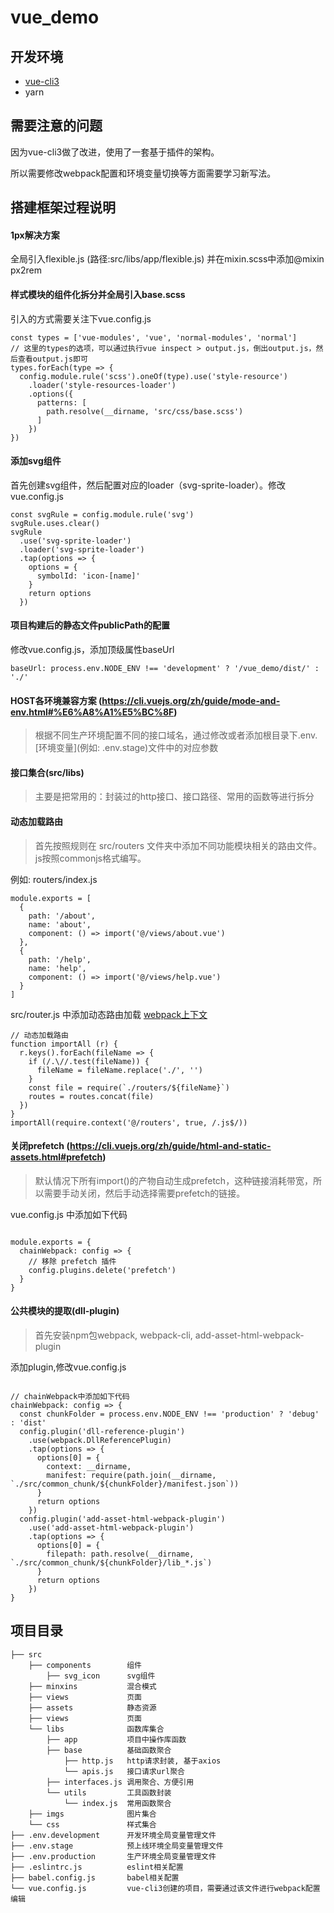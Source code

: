 # vue_demo

## 开发环境

- [vue-cli3](https://cli.vuejs.org/zh/)
- yarn

## 需要注意的问题

因为vue-cli3做了改进，使用了一套基于插件的架构。

所以需要修改webpack配置和环境变量切换等方面需要学习新写法。

## 搭建框架过程说明

#### 1px解决方案
全局引入flexible.js (路径:src/libs/app/flexible.js)
并在mixin.scss中添加@mixin px2rem

#### 样式模块的组件化拆分并全局引入base.scss
引入的方式需要关注下vue.config.js
```
const types = ['vue-modules', 'vue', 'normal-modules', 'normal']
// 这里的types的选项，可以通过执行vue inspect > output.js，倒出output.js，然后查看output.js即可
types.forEach(type => {
  config.module.rule('scss').oneOf(type).use('style-resource')
    .loader('style-resources-loader')
    .options({
      patterns: [
        path.resolve(__dirname, 'src/css/base.scss')
      ]
    })
})
```
#### 添加svg组件
首先创建svg组件，然后配置对应的loader（svg-sprite-loader）。修改vue.config.js

```
const svgRule = config.module.rule('svg')
svgRule.uses.clear()
svgRule
  .use('svg-sprite-loader')
  .loader('svg-sprite-loader')
  .tap(options => {
    options = {
      symbolId: 'icon-[name]'
    }
    return options
  })
```
#### 项目构建后的静态文件publicPath的配置
修改vue.config.js，添加顶级属性baseUrl

```
baseUrl: process.env.NODE_ENV !== 'development' ? '/vue_demo/dist/' : './'
```

#### HOST各环境兼容方案 (https://cli.vuejs.org/zh/guide/mode-and-env.html#%E6%A8%A1%E5%BC%8F)
> 根据不同生产环境配置不同的接口域名，通过修改或者添加根目录下.env.[环境变量](例如: .env.stage)文件中的对应参数

#### 接口集合(src/libs)
> 主要是把常用的：封装过的http接口、接口路径、常用的函数等进行拆分

#### 动态加载路由
> 首先按照规则在 src/routers 文件夹中添加不同功能模块相关的路由文件。js按照commonjs格式编写。

例如: routers/index.js

```
module.exports = [
  {
    path: '/about',
    name: 'about',
    component: () => import('@/views/about.vue')
  },
  {
    path: '/help',
    name: 'help',
    component: () => import('@/views/help.vue')
  }
]

```

src/router.js 中添加动态路由加载 [webpack上下文](https://webpack.docschina.org/guides/dependency-management/#require-context)

```
// 动态加载路由
function importAll (r) {
  r.keys().forEach(fileName => {
    if (/.\//.test(fileName)) {
      fileName = fileName.replace('./', '')
    }
    const file = require(`./routers/${fileName}`)
    routes = routes.concat(file)
  })
}
importAll(require.context('@/routers', true, /.js$/))

```

#### 关闭prefetch (https://cli.vuejs.org/zh/guide/html-and-static-assets.html#prefetch)

> 默认情况下所有import()的产物自动生成prefetch，这种链接消耗带宽，所以需要手动关闭，然后手动选择需要prefetch的链接。

vue.config.js 中添加如下代码

```

module.exports = {
  chainWebpack: config => {
    // 移除 prefetch 插件
    config.plugins.delete('prefetch')
  }
}

```
#### 公共模块的提取(dll-plugin)
> 首先安装npm包webpack, webpack-cli, add-asset-html-webpack-plugin

添加plugin,修改vue.config.js

```

// chainWebpack中添加如下代码
chainWebpack: config => {
  const chunkFolder = process.env.NODE_ENV !== 'production' ? 'debug' : 'dist'
  config.plugin('dll-reference-plugin')
    .use(webpack.DllReferencePlugin)
    .tap(options => {
      options[0] = {
        context: __dirname,
        manifest: require(path.join(__dirname, `./src/common_chunk/${chunkFolder}/manifest.json`))
      }
      return options
    })
  config.plugin('add-asset-html-webpack-plugin')
    .use('add-asset-html-webpack-plugin')
    .tap(options => {
      options[0] = {
        filepath: path.resolve(__dirname, `./src/common_chunk/${chunkFolder}/lib_*.js`)
      }
      return options
    })
}

```

## 项目目录
```
├── src
    ├── components        组件
        ├── svg_icon      svg组件
    ├── minxins           混合模式
    ├── views             页面
    ├── assets            静态资源
    ├── views             页面
    └── libs              函数库集合
        ├── app           项目中操作库函数
        ├── base          基础函数聚合
            ├── http.js   http请求封装, 基于axios
            └── apis.js   接口请求url聚合
        ├── interfaces.js 调用聚合、方便引用
        └── utils         工具函数封装
            └── index.js  常用函数聚合
    ├── imgs              图片集合
    └── css               样式集合
├── .env.development      开发环境全局变量管理文件
├── .env.stage            预上线环境全局变量管理文件
├── .env.production       生产环境全局变量管理文件
├── .eslintrc.js          eslint相关配置
├── babel.config.js       babel相关配置
└── vue.config.js         vue-cli3创建的项目，需要通过该文件进行webpack配置编辑
```